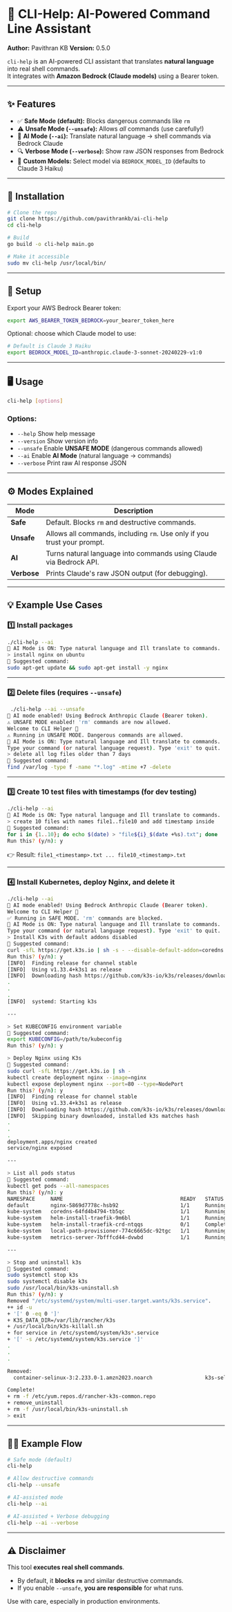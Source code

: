 
# 🚀 CLI-Help: AI-Powered Command Line Assistant

**Author:** Pavithran KB
**Version:** 0.5.0  

`cli-help` is an AI-powered CLI assistant that translates **natural language** into real shell commands.  
It integrates with **Amazon Bedrock (Claude models)** using a Bearer token.  

---

## ✨ Features

- ✅ **Safe Mode (default):** Blocks dangerous commands like `rm`  
- ⚠️ **Unsafe Mode (`--unsafe`):** Allows *all* commands (use carefully!)  
- 🤖 **AI Mode (`--ai`):** Translate natural language → shell commands via Bedrock Claude  
- 🔍 **Verbose Mode (`--verbose`):** Show raw JSON responses from Bedrock  
- 🔄 **Custom Models:** Select model via `BEDROCK_MODEL_ID` (defaults to Claude 3 Haiku)  

---

## 🔧 Installation

```bash
# Clone the repo
git clone https://github.com/pavithrankb/ai-cli-help
cd cli-help

# Build
go build -o cli-help main.go

# Make it accessible
sudo mv cli-help /usr/local/bin/
```

---

## 🔑 Setup

Export your AWS Bedrock Bearer token:

```bash
export AWS_BEARER_TOKEN_BEDROCK=your_bearer_token_here
```

Optional: choose which Claude model to use:

```bash
# Default is Claude 3 Haiku
export BEDROCK_MODEL_ID=anthropic.claude-3-sonnet-20240229-v1:0
```

---

## 🖥️ Usage

```bash
cli-help [options]
```

### Options:
- `--help`       Show help message  
- `--version`    Show version info  
- `--unsafe`     Enable **UNSAFE MODE** (dangerous commands allowed)  
- `--ai`         Enable **AI Mode** (natural language → commands)  
- `--verbose`    Print raw AI response JSON  

---

## ⚙️ Modes Explained

| Mode         | Description                                                                 |
|--------------|-----------------------------------------------------------------------------|
| **Safe**     | Default. Blocks `rm` and destructive commands.                              |
| **Unsafe**   | Allows all commands, including `rm`. Use only if you trust your prompt.     |
| **AI**       | Turns natural language into commands using Claude via Bedrock API.          |
| **Verbose**  | Prints Claude's raw JSON output (for debugging).                            |

---

## 💡 Example Use Cases


### 1️⃣ Install packages

```bash
./cli-help --ai
🤖 AI Mode is ON: Type natural language and Ill translate to commands.
> install nginx on ubuntu
🤖 Suggested command:
sudo apt-get update && sudo apt-get install -y nginx
```

---

### 2️⃣ Delete files (requires `--unsafe`)

```bash
 ./cli-help --ai --unsafe     
🤖 AI mode enabled! Using Bedrock Anthropic Claude (Bearer token).
⚠️ UNSAFE MODE enabled! 'rm' commands are now allowed.
Welcome to CLI Helper 🚀
⚠️ Running in UNSAFE MODE. Dangerous commands are allowed.
🤖 AI Mode is ON: Type natural language and Ill translate to commands.
Type your command (or natural language request). Type 'exit' to quit.
> delete all log files older than 7 days
🤖 Suggested command:
find /var/log -type f -name "*.log" -mtime +7 -delete
```
---

### 3️⃣ Create 10 test files with timestamps (for dev testing)

```bash
./cli-help --ai
🤖 AI Mode is ON: Type natural language and Ill translate to commands.
> create 10 files with names file1..file10 and add timestamp inside
🤖 Suggested command:
for i in {1..10}; do echo $(date) > "file${i}_$(date +%s).txt"; done
Run this? (y/n): y
```

👉 Result: `file1_<timestamp>.txt ... file10_<timestamp>.txt`

---

### 4️⃣ Install Kubernetes, deploy Nginx, and delete it

```bash
./cli-help --ai
🤖 AI mode enabled! Using Bedrock Anthropic Claude (Bearer token).
Welcome to CLI Helper 🚀
✅ Running in SAFE MODE. 'rm' commands are blocked.
🤖 AI Mode is ON: Type natural language and Ill translate to commands.
Type your command (or natural language request). Type 'exit' to quit.
> Install K3s with default addons disabled
🤖 Suggested command:
curl -sfL https://get.k3s.io | sh -s - --disable-default-addon=coredns --disable-default-addon=servicelb --disable-default-addon=traefik
Run this? (y/n): y
[INFO]  Finding release for channel stable
[INFO]  Using v1.33.4+k3s1 as release
[INFO]  Downloading hash https://github.com/k3s-io/k3s/releases/download/v1.33.4+k3s1/sha256sum-amd64.txt
.
.
.
[INFO]  systemd: Starting k3s

---

> Set KUBECONFIG environment variable
🤖 Suggested command:
export KUBECONFIG=/path/to/kubeconfig
Run this? (y/n): y

> Deploy Nginx using K3s
🤖 Suggested command:
sudo curl -sfL https://get.k3s.io | sh -
kubectl create deployment nginx --image=nginx
kubectl expose deployment nginx --port=80 --type=NodePort
Run this? (y/n): y
[INFO]  Finding release for channel stable
[INFO]  Using v1.33.4+k3s1 as release
[INFO]  Downloading hash https://github.com/k3s-io/k3s/releases/download/v1.33.4+k3s1/sha256sum-amd64.txt
[INFO]  Skipping binary downloaded, installed k3s matches hash
.
.
.
deployment.apps/nginx created
service/nginx exposed

---

> List all pods status
🤖 Suggested command:
kubectl get pods --all-namespaces
Run this? (y/n): y
NAMESPACE     NAME                                      READY   STATUS             RESTARTS      AGE
default       nginx-5869d7778c-hsb92                    1/1     Running            0             84s
kube-system   coredns-64fd4b4794-tb5qc                  1/1     Running            0             84s
kube-system   helm-install-traefik-9m6bl                1/1     Running            0             84s
kube-system   helm-install-traefik-crd-ntqqs            0/1     Completed          0             85s
kube-system   local-path-provisioner-774c6665dc-92tgc   1/1     Running            0             84s
kube-system   metrics-server-7bfffcd44-dvwbd            1/1     Running            0             84s

---

> Stop and uninstall k3s
🤖 Suggested command:
sudo systemctl stop k3s
sudo systemctl disable k3s
sudo /usr/local/bin/k3s-uninstall.sh
Run this? (y/n): y
Removed "/etc/systemd/system/multi-user.target.wants/k3s.service".
++ id -u
+ '[' 0 -eq 0 ']'
+ K3S_DATA_DIR=/var/lib/rancher/k3s
+ /usr/local/bin/k3s-killall.sh
+ for service in /etc/systemd/system/k3s*.service
+ '[' -s /etc/systemd/system/k3s.service ']'
.
.
.

Removed:
  container-selinux-3:2.233.0-1.amzn2023.noarch                 k3s-selinux-1.6-1.el8.noarch                

Complete!
+ rm -f /etc/yum.repos.d/rancher-k3s-common.repo
+ remove_uninstall
+ rm -f /usr/local/bin/k3s-uninstall.sh
> exit
```

---

## 🧑‍💻 Example Flow

```bash
# Safe mode (default)
cli-help

# Allow destructive commands
cli-help --unsafe

# AI-assisted mode
cli-help --ai

# AI-assisted + Verbose debugging
cli-help --ai --verbose
```

---

## ⚠️ Disclaimer

This tool **executes real shell commands**.  
- By default, it **blocks `rm`** and similar destructive commands.  
- If you enable `--unsafe`, **you are responsible** for what runs.  

Use with care, especially in production environments.
